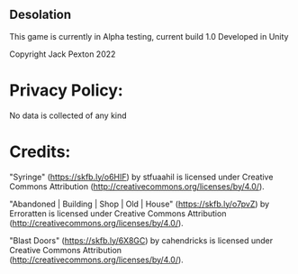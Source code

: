## Desolation

This game is currently in Alpha testing, current build 1.0
Developed in Unity

Copyright Jack Pexton 2022

# Privacy Policy:

No data is collected of any kind

# Credits:

"Syringe" (https://skfb.ly/o6HIF) by stfuaahil is licensed under Creative Commons Attribution (http://creativecommons.org/licenses/by/4.0/).

"Abandoned | Building | Shop | Old | House" (https://skfb.ly/o7pvZ) by Erroratten is licensed under Creative Commons Attribution (http://creativecommons.org/licenses/by/4.0/).

"Blast Doors" (https://skfb.ly/6X8GC) by cahendricks is licensed under Creative Commons Attribution (http://creativecommons.org/licenses/by/4.0/).
